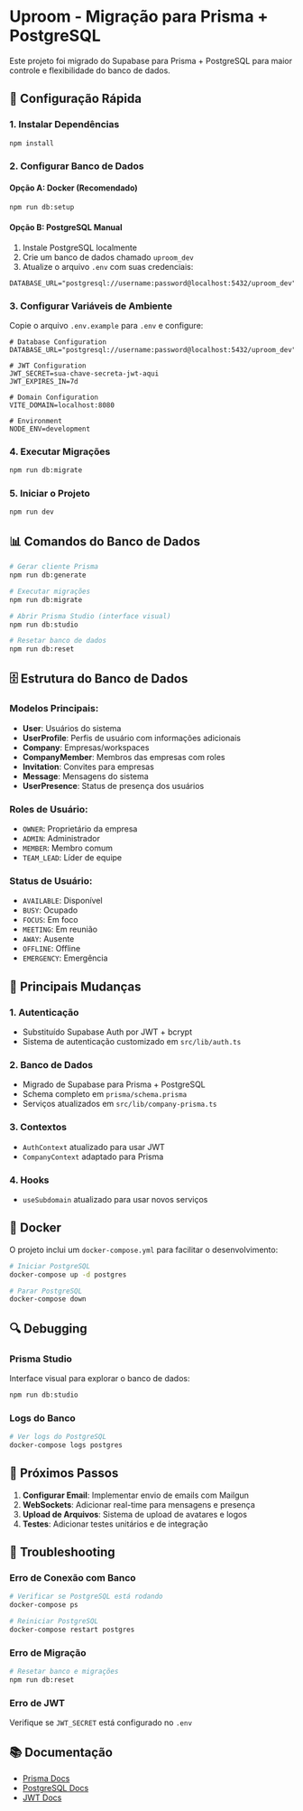 # Uproom - Migração para Prisma + PostgreSQL

Este projeto foi migrado do Supabase para Prisma + PostgreSQL para maior controle e flexibilidade do banco de dados.

## 🚀 Configuração Rápida

### 1. Instalar Dependências
```bash
npm install
```

### 2. Configurar Banco de Dados

#### Opção A: Docker (Recomendado)
```bash
npm run db:setup
```

#### Opção B: PostgreSQL Manual
1. Instale PostgreSQL localmente
2. Crie um banco de dados chamado `uproom_dev`
3. Atualize o arquivo `.env` com suas credenciais:
```env
DATABASE_URL="postgresql://username:password@localhost:5432/uproom_dev"
```

### 3. Configurar Variáveis de Ambiente
Copie o arquivo `.env.example` para `.env` e configure:

```env
# Database Configuration
DATABASE_URL="postgresql://username:password@localhost:5432/uproom_dev"

# JWT Configuration
JWT_SECRET=sua-chave-secreta-jwt-aqui
JWT_EXPIRES_IN=7d

# Domain Configuration
VITE_DOMAIN=localhost:8080

# Environment
NODE_ENV=development
```

### 4. Executar Migrações
```bash
npm run db:migrate
```

### 5. Iniciar o Projeto
```bash
npm run dev
```

## 📊 Comandos do Banco de Dados

```bash
# Gerar cliente Prisma
npm run db:generate

# Executar migrações
npm run db:migrate

# Abrir Prisma Studio (interface visual)
npm run db:studio

# Resetar banco de dados
npm run db:reset
```

## 🗄️ Estrutura do Banco de Dados

### Modelos Principais:
- **User**: Usuários do sistema
- **UserProfile**: Perfis de usuário com informações adicionais
- **Company**: Empresas/workspaces
- **CompanyMember**: Membros das empresas com roles
- **Invitation**: Convites para empresas
- **Message**: Mensagens do sistema
- **UserPresence**: Status de presença dos usuários

### Roles de Usuário:
- `OWNER`: Proprietário da empresa
- `ADMIN`: Administrador
- `MEMBER`: Membro comum
- `TEAM_LEAD`: Líder de equipe

### Status de Usuário:
- `AVAILABLE`: Disponível
- `BUSY`: Ocupado
- `FOCUS`: Em foco
- `MEETING`: Em reunião
- `AWAY`: Ausente
- `OFFLINE`: Offline
- `EMERGENCY`: Emergência

## 🔧 Principais Mudanças

### 1. Autenticação
- Substituído Supabase Auth por JWT + bcrypt
- Sistema de autenticação customizado em `src/lib/auth.ts`

### 2. Banco de Dados
- Migrado de Supabase para Prisma + PostgreSQL
- Schema completo em `prisma/schema.prisma`
- Serviços atualizados em `src/lib/company-prisma.ts`

### 3. Contextos
- `AuthContext` atualizado para usar JWT
- `CompanyContext` adaptado para Prisma

### 4. Hooks
- `useSubdomain` atualizado para usar novos serviços

## 🐳 Docker

O projeto inclui um `docker-compose.yml` para facilitar o desenvolvimento:

```bash
# Iniciar PostgreSQL
docker-compose up -d postgres

# Parar PostgreSQL
docker-compose down
```

## 🔍 Debugging

### Prisma Studio
Interface visual para explorar o banco de dados:
```bash
npm run db:studio
```

### Logs do Banco
```bash
# Ver logs do PostgreSQL
docker-compose logs postgres
```

## 📝 Próximos Passos

1. **Configurar Email**: Implementar envio de emails com Mailgun
2. **WebSockets**: Adicionar real-time para mensagens e presença
3. **Upload de Arquivos**: Sistema de upload de avatares e logos
4. **Testes**: Adicionar testes unitários e de integração

## 🚨 Troubleshooting

### Erro de Conexão com Banco
```bash
# Verificar se PostgreSQL está rodando
docker-compose ps

# Reiniciar PostgreSQL
docker-compose restart postgres
```

### Erro de Migração
```bash
# Resetar banco e migrações
npm run db:reset
```

### Erro de JWT
Verifique se `JWT_SECRET` está configurado no `.env`

## 📚 Documentação

- [Prisma Docs](https://www.prisma.io/docs/)
- [PostgreSQL Docs](https://www.postgresql.org/docs/)
- [JWT Docs](https://jwt.io/)
